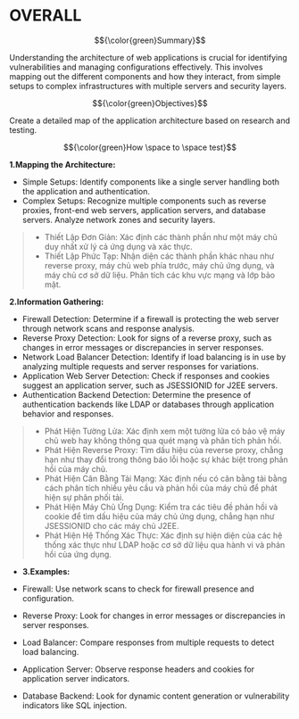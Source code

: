 # OVERALL #

$${\color{green}Summary}$$

Understanding the architecture of web applications is crucial for identifying vulnerabilities and managing configurations effectively. This involves mapping out the different components and how they interact, from simple setups to complex infrastructures with multiple servers and security layers.

$${\color{green}Objectives}$$

Create a detailed map of the application architecture based on research and testing.

$${\color{green}How \space to \space test}$$

**1.Mapping the Architecture:**

- Simple Setups: Identify components like a single server handling both the application and authentication.
- Complex Setups: Recognize multiple components such as reverse proxies, front-end web servers, application servers, and database servers. Analyze network zones and security layers.

>- Thiết Lập Đơn Giản: Xác định các thành phần như một máy chủ duy nhất xử lý cả ứng dụng và xác thực.
>- Thiết Lập Phức Tạp: Nhận diện các thành phần khác nhau như reverse proxy, máy chủ web phía trước, máy chủ ứng dụng, và máy chủ cơ sở dữ liệu. Phân tích các khu vực mạng và lớp bảo mật.

**2.Information Gathering:**

- Firewall Detection: Determine if a firewall is protecting the web server through network scans and response analysis.
- Reverse Proxy Detection: Look for signs of a reverse proxy, such as changes in error messages or discrepancies in server responses.
- Network Load Balancer Detection: Identify if load balancing is in use by analyzing multiple requests and server responses for variations.
- Application Web Server Detection: Check if responses and cookies suggest an application server, such as JSESSIONID for J2EE servers.
- Authentication Backend Detection: Determine the presence of authentication backends like LDAP or databases through application behavior and responses.

>- Phát Hiện Tường Lửa: Xác định xem một tường lửa có bảo vệ máy chủ web hay không thông qua quét mạng và phân tích phản hồi.
>- Phát Hiện Reverse Proxy: Tìm dấu hiệu của reverse proxy, chẳng hạn như thay đổi trong thông báo lỗi hoặc sự khác biệt trong phản hồi của máy chủ.
>- Phát Hiện Cân Bằng Tải Mạng: Xác định nếu có cân bằng tải bằng cách phân tích nhiều yêu cầu và phản hồi của máy chủ để phát hiện sự phân phối tải.
>- Phát Hiện Máy Chủ Ứng Dụng: Kiểm tra các tiêu đề phản hồi và cookie để tìm dấu hiệu của máy chủ ứng dụng, chẳng hạn như JSESSIONID cho các máy chủ J2EE.
>- Phát Hiện Hệ Thống Xác Thực: Xác định sự hiện diện của các hệ thống xác thực như LDAP hoặc cơ sở dữ liệu qua hành vi và phản hồi của ứng dụng.

- **3.Examples:**

- Firewall: Use network scans to check for firewall presence and configuration.
- Reverse Proxy: Look for changes in error messages or discrepancies in server responses.
- Load Balancer: Compare responses from multiple requests to detect load balancing.
- Application Server: Observe response headers and cookies for application server indicators.
- Database Backend: Look for dynamic content generation or vulnerability indicators like SQL injection.

